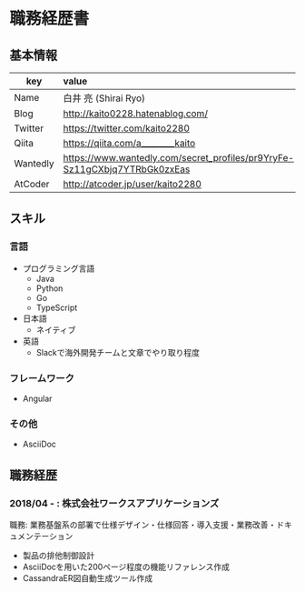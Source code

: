 # 職務経歴書

## 基本情報

|key|value|
|---|:----|
|Name|白井 亮 (Shirai Ryo)|
|Blog|http://kaito0228.hatenablog.com/|
|Twitter|https://twitter.com/kaito2280|
|Qiita|https://qiita.com/a________kaito|
|Wantedly|https://www.wantedly.com/secret_profiles/pr9YryFe-Sz11gCXbjq7YTRbGk0zxEas|
|AtCoder|http://atcoder.jp/user/kaito2280|

## スキル

### 言語

- プログラミング言語
  - Java
  - Python
  - Go
  - TypeScript
- 日本語
  - ネイティブ
- 英語
  - Slackで海外開発チームと文章でやり取り程度

### フレームワーク

- Angular

### その他

- AsciiDoc

<!---

## 強み

## やったことはないが興味があるもの

## 登壇歴

## 受賞歴
-->

## 職務経歴

### 2018/04 - : 株式会社ワークスアプリケーションズ

職務: 業務基盤系の部署で仕様デザイン・仕様回答・導入支援・業務改善・ドキュメンテーション

- 製品の排他制御設計
- AsciiDocを用いた200ページ程度の機能リファレンス作成
- CassandraER図自動生成ツール作成

